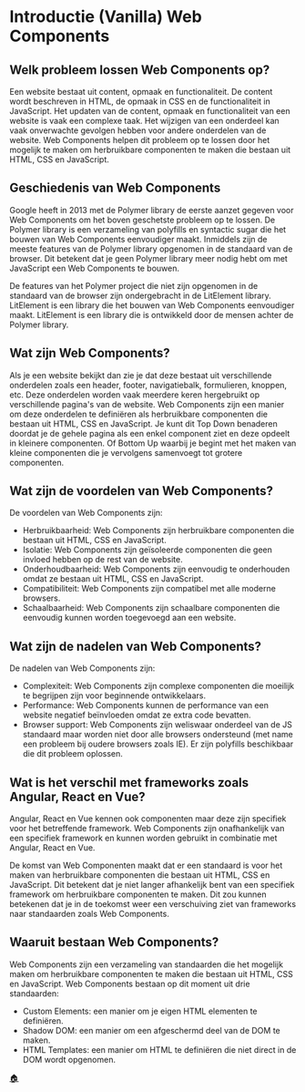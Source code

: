 # Introductie (Vanilla) Web Components

## Welk probleem lossen Web Components op?

Een website bestaat uit content, opmaak en functionaliteit. De content wordt beschreven in HTML, de opmaak in CSS en de functionaliteit in JavaScript. Het updaten van de content, opmaak en functionaliteit van een website is vaak een complexe taak. Het wijzigen van een onderdeel kan vaak onverwachte gevolgen hebben voor andere onderdelen van de website. Web Components helpen dit probleem op te lossen door het mogelijk te maken om herbruikbare componenten te maken die bestaan uit HTML, CSS en JavaScript.

## Geschiedenis van Web Components

Google heeft in 2013 met de Polymer library de eerste aanzet gegeven voor Web Components om het boven geschetste probleem op te lossen. De Polymer library is een verzameling van polyfills en syntactic sugar die het bouwen van Web Components eenvoudiger maakt. Inmiddels zijn de meeste features van de Polymer library opgenomen in de standaard van de browser. Dit betekent dat je geen Polymer library meer nodig hebt om met JavaScript een Web Components te bouwen.

De features van het Polymer project die niet zijn opgenomen in de standaard van de browser zijn ondergebracht in de LitElement library. LitElement is een library die het bouwen van Web Components eenvoudiger maakt. LitElement is een library die is ontwikkeld door de mensen achter de Polymer library.

## Wat zijn Web Components?

Als je een website bekijkt dan zie je dat deze bestaat uit verschillende onderdelen zoals een header, footer, navigatiebalk, formulieren, knoppen, etc. Deze onderdelen worden vaak meerdere keren hergebruikt op verschillende pagina's van de website. Web Components zijn een manier om deze onderdelen te definiëren als herbruikbare componenten die bestaan uit HTML, CSS en JavaScript.
Je kunt dit Top Down benaderen doordat je de gehele pagina als een enkel component ziet en deze opdeelt in kleinere componenten. Of Bottom Up waarbij je begint met het maken van kleine componenten die je vervolgens samenvoegt tot grotere componenten.

## Wat zijn de voordelen van Web Components?

De voordelen van Web Components zijn:

* Herbruikbaarheid: Web Components zijn herbruikbare componenten die bestaan uit HTML, CSS en JavaScript.
* Isolatie: Web Components zijn geïsoleerde componenten die geen invloed hebben op de rest van de website.
* Onderhoudbaarheid: Web Components zijn eenvoudig te onderhouden omdat ze bestaan uit HTML, CSS en JavaScript.
* Compatibiliteit: Web Components zijn compatibel met alle moderne browsers.
* Schaalbaarheid: Web Components zijn schaalbare componenten die eenvoudig kunnen worden toegevoegd aan een website.

## Wat zijn de nadelen van Web Components?

De nadelen van Web Components zijn:

* Complexiteit: Web Components zijn complexe componenten die moeilijk te begrijpen zijn voor beginnende ontwikkelaars.
* Performance: Web Components kunnen de performance van een website negatief beïnvloeden omdat ze extra code bevatten.
* Browser support: Web Components zijn weliswaar onderdeel van de JS standaard maar worden niet door alle browsers ondersteund (met name een probleem bij oudere browsers zoals IE). Er zijn polyfills beschikbaar die dit probleem oplossen.

## Wat is het verschil met frameworks zoals Angular, React en Vue?

Angular, React en Vue kennen ook componenten maar deze zijn specifiek voor het betreffende framework. Web Components zijn onafhankelijk van een specifiek framework en kunnen worden gebruikt in combinatie met Angular, React en Vue.

De komst van Web Componenten maakt dat er een standaard is voor het maken van herbruikbare componenten die bestaan uit HTML, CSS en JavaScript. Dit betekent dat je niet langer afhankelijk bent van een specifiek framework om herbruikbare componenten te maken. Dit zou kunnen betekenen dat je in de toekomst weer een verschuiving ziet van frameworks naar standaarden zoals Web Components.

## Waaruit bestaan Web Components?

Web Components zijn een verzameling van standaarden die het mogelijk maken om herbruikbare componenten te maken die bestaan uit HTML, CSS en JavaScript. Web Components bestaan op dit moment uit drie standaarden:

* Custom Elements: een manier om je eigen HTML elementen te definiëren.
* Shadow DOM: een manier om een afgeschermd deel van de DOM te maken.
* HTML Templates: een manier om HTML te definiëren die niet direct in de DOM wordt opgenomen.

[:house:](../README.md)